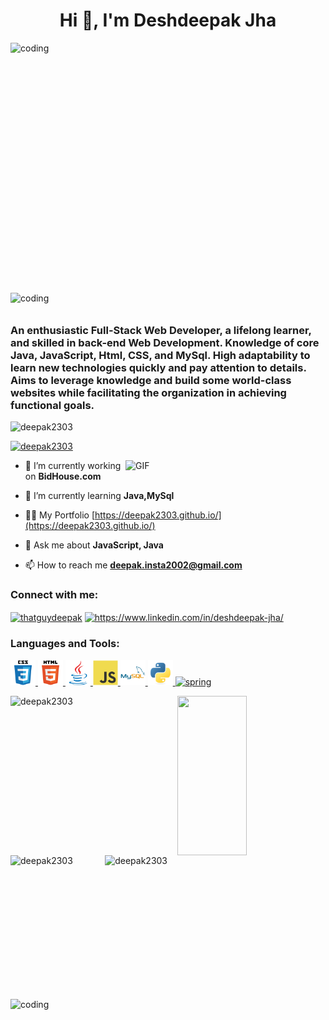 <h1 align="center">Hi 👋, I'm Deshdeepak Jha</h1>

<img align="left" alt="coding" width="1000" height="400" src="https://cdn.sanity.io/images/ordgikwe/production/a830c5182852e35bcd0dc07b90122f07ecd15f48-700x525.gif?w=700&h=525&auto=format">

<img align="left" alt="coding" width="1000" height=50px src="https://i.gifer.com/origin/8c/8cd3f1898255c045143e1da97fbabf10_w200.gif">

<h3 align="left">An enthusiastic Full-Stack Web Developer, a lifelong learner, and skilled in back-end Web Development.
                  Knowledge of core Java, JavaScript, Html, CSS, and MySql.
                  High adaptability to learn new technologies quickly and pay attention to details.
                  Aims to leverage knowledge and build some world-class websites while facilitating the organization in achieving functional goals.</h3>


<p align="left"> <img src="https://komarev.com/ghpvc/?username=deepak2303&label=Profile%20views&color=0e75b6&style=flat" alt="deepak2303" /> </p>

<p align="left"> <a href="https://github.com/ryo-ma/github-profile-trophy"><img src="https://github-profile-trophy.vercel.app/?username=deepak2303" alt="deepak2303" /></a> </p>

<img align="right" alt="GIF" src="https://camo.githubusercontent.com/cae12fddd9d6982901d82580bdf321d81fb299141098ca1c2d4891870827bf17/68747470733a2f2f6d69726f2e6d656469756d2e636f6d2f6d61782f313336302f302a37513379765349765f7430696f4a2d5a2e676966" width="320px" />


- 🔭 I’m currently working on **BidHouse.com**

- 🌱 I’m currently learning **Java,MySql**

- 👨‍💻 My Portfolio [https://deepak2303.github.io/](https://deepak2303.github.io/)

- 💬 Ask me about **JavaScript, Java**

- 📫 How to reach me **deepak.insta2002@gmail.com**

<h3 align="left">Connect with me:</h3>
<p align="left">
<a href="https://twitter.com/thatguydeepak" target="blank"><img align="center" src="https://raw.githubusercontent.com/rahuldkjain/github-profile-readme-generator/master/src/images/icons/Social/twitter.svg" alt="thatguydeepak" height="30" width="40" /></a>
<a href="https://www.linkedin.com/in/deshdeepak-jha/" target="blank"><img align="center" src="https://raw.githubusercontent.com/rahuldkjain/github-profile-readme-generator/master/src/images/icons/Social/linked-in-alt.svg" alt="https://www.linkedin.com/in/deshdeepak-jha/" height="30" width="40" /></a>
</p>

<h3 align="left">Languages and Tools:</h3>
<p align="left"> <a href="https://www.w3schools.com/css/" target="_blank" rel="noreferrer"> <img src="https://raw.githubusercontent.com/devicons/devicon/master/icons/css3/css3-original-wordmark.svg" alt="css3" width="40" height="40"/> </a> <a href="https://www.w3.org/html/" target="_blank" rel="noreferrer"> <img src="https://raw.githubusercontent.com/devicons/devicon/master/icons/html5/html5-original-wordmark.svg" alt="html5" width="40" height="40"/> </a> <a href="https://www.java.com" target="_blank" rel="noreferrer"> <img src="https://raw.githubusercontent.com/devicons/devicon/master/icons/java/java-original.svg" alt="java" width="40" height="40"/> </a> <a href="https://developer.mozilla.org/en-US/docs/Web/JavaScript" target="_blank" rel="noreferrer"> <img src="https://raw.githubusercontent.com/devicons/devicon/master/icons/javascript/javascript-original.svg" alt="javascript" width="40" height="40"/> </a> <a href="https://www.mysql.com/" target="_blank" rel="noreferrer"> <img src="https://raw.githubusercontent.com/devicons/devicon/master/icons/mysql/mysql-original-wordmark.svg" alt="mysql" width="40" height="40"/> </a> <a href="https://www.python.org" target="_blank" rel="noreferrer"> <img src="https://raw.githubusercontent.com/devicons/devicon/master/icons/python/python-original.svg" alt="python" width="40" height="40"/> </a> <a href="https://spring.io/" target="_blank" rel="noreferrer"> <img src="https://www.vectorlogo.zone/logos/springio/springio-icon.svg" alt="spring" width="40" height="40"/> </a> </p>


<img align="right" src="https://github-readme-stats.vercel.app/api?username=deepak2303&show_icons=true&theme=radical" height="255px" width="47%"/>
<p><img align="left" src="https://github-readme-streak-stats.herokuapp.com/?user=deepak2303&theme=radical" alt="deepak2303" height="255px" width="47%" /></p>

<p><img align="left" src="https://github-readme-stats.vercel.app/api/top-langs/?username=deepak2303&theme=radical&langs_count=8" alt="deepak2303" height="230px" width="25%"/></p>

<img img align="right" src="https://github-profile-summary-cards.vercel.app/api/cards/profile-details?username=deepak2303&theme=radical" alt="deepak2303" height="220px" width="70%"/>


<img align="right" alt="coding" width="1000" height="300" src="https://i.pinimg.com/originals/13/44/cd/1344cdb8afc60644ab100307da6c3487.gif">
